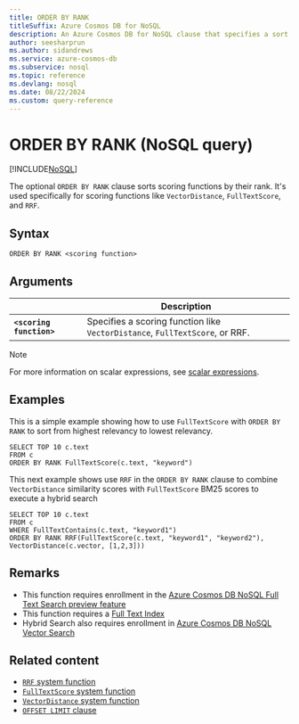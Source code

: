 ```yaml
---
title: ORDER BY RANK
titleSuffix: Azure Cosmos DB for NoSQL
description: An Azure Cosmos DB for NoSQL clause that specifies a sort order by ranking of scoring functions.
author: seesharprun
ms.author: sidandrews
ms.service: azure-cosmos-db
ms.subservice: nosql
ms.topic: reference
ms.devlang: nosql
ms.date: 08/22/2024
ms.custom: query-reference
---
```


# ORDER BY RANK (NoSQL query)

[!INCLUDE[NoSQL](../../includes/appliesto-nosql.md)]

The optional ``ORDER BY RANK`` clause sorts scoring functions by their rank. It's used specifically for scoring functions like `VectorDistance`, `FullTextScore`, and `RRF`.

## Syntax

```nosql
ORDER BY RANK <scoring function>
```  

## Arguments

| | Description |
| --- | --- |
| **``<scoring function>``** | Specifies a scoring function like `VectorDistance`, `FullTextScore`, or RRF. |

> [!NOTE]
> For more information on scalar expressions, see [scalar expressions](scalar-expressions.md).

## Examples

This is a simple example showing how to use `FullTextScore` with `ORDER BY RANK` to sort from highest relevancy to lowest relevancy.

```nosql
SELECT TOP 10 c.text
FROM c
ORDER BY RANK FullTextScore(c.text, "keyword")
```

This next example shows use `RRF` in the `ORDER BY RANK` clause to combine `VectorDistance` similarity scores with `FullTextScore` BM25 scores to execute a hybrid search

```nosql
SELECT TOP 10 c.text
FROM c
WHERE FullTextContains(c.text, "keyword1")
ORDER BY RANK RRF(FullTextScore(c.text, "keyword1", "keyword2"), VectorDistance(c.vector, [1,2,3]))
```

## Remarks  

- This function requires enrollment in the [Azure Cosmos DB NoSQL Full Text Search preview feature](../../gen-ai/full-text-search.md)
- This function requires a [Full Text Index](../../index-policy.md)
- Hybrid Search also requires enrollment in [Azure Cosmos DB NoSQL Vector Search](../vector-search.md)

## Related content
- [``RRF`` system function](rrf.md)
- [``FullTextScore`` system function](fulltextscore.md)
- [``VectorDistance`` system function](vectordistance.md)
- [``OFFSET LIMIT`` clause](offset-limit.md)

